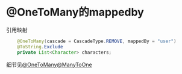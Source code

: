 # @OneToMany的mappedby

引用映射
```java
    @OneToMany(cascade = CascadeType.REMOVE, mappedBy = "user")
    @ToString.Exclude
    private List<Character> characters;
```
细节见[@OneToMany@ManyToOne](%40OneToMany%40ManyToOne.md)